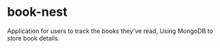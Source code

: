 # book-nest
Application for users to track the books they've read, Using MongoDB to store book details.
